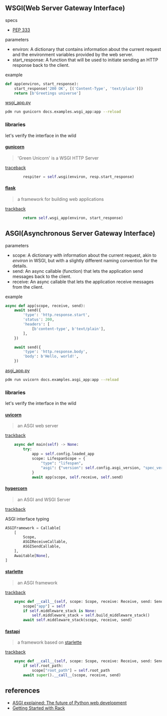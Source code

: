## WSGI(Web Server Gateway Interface)

specs

- [PEP 333](https://peps.python.org/pep-0333)

parameters

- environ: A dictionary that contains information about the current request and the environment variables provided by the web server.
- start_response: A function that will be used to initiate sending an HTTP response back to the client.

example

```py
def app(environ, start_response):
    start_response('200 OK', [('Content-Type', 'text/plain')])
    return [b'Greetings universe']
```

[wsgi_app.py](./examples/wsgi_app.py)

```sh
pdm run gunicorn docs.examples.wsgi_app:app --reload
```

### libraries

let's verify the interface in the wild

#### [gunicorn](https://github.com/benoitc/gunicorn)

> 'Green Unicorn' is a WSGI HTTP Server

[traceback](https://github.com/benoitc/gunicorn/blob/792edf6d9aabcbfb84e76be1d722ac49c32dc027/gunicorn/workers/base_async.py#L108)

```py
        respiter = self.wsgi(environ, resp.start_response)
```

#### [flask]()

> a framework for building web applications

[trackback](https://github.com/benoitc/gunicorn/blob/792edf6d9aabcbfb84e76be1d722ac49c32dc027/gunicorn/workers/base_async.py#L108)

```py
        return self.wsgi_app(environ, start_response)
```

## ASGI(Asynchronous Server Gateway Interface)

parameters

- scope: A dictionary with information about the current request, akin to _environ_ in WSGI, but with a slightly different naming convention for the details.
- send: An async callable (function) that lets the application send messages back to the client.
- receive: An async callable that lets the application receive messages from the client.

example

```py
async def app(scope, receive, send):
    await send({
        'type': 'http.response.start',
        'status': 200,
        'headers': [
            [b'content-type', b'text/plain'],
        ],
    })

    await send({
        'type': 'http.response.body',
        'body': b'Hello, world!',
    })
```

[asgi_app.py](./examples/asgi_app.py)

```sh
pdm run uvicorn docs.examples.asgi_app:app --reload
```

### libraries

let's verify the interface in the wild

#### [uvicorn](https://github.com/encode/uvicorn)

> an ASGI web server

[trackback](https://github.com/encode/uvicorn/blob/1e354230ffc983b0a374757a7bd3efc369b5a217/uvicorn/lifespan/on.py#L79-L86)

```py
    async def main(self) -> None:
        try:
            app = self.config.loaded_app
            scope: LifespanScope = {
                "type": "lifespan",
                "asgi": {"version": self.config.asgi_version, "spec_version": "2.0"},
            }
            await app(scope, self.receive, self.send)
```

#### [hypercorn](https://github.com/pgjones/hypercorn)

> an ASGI and WSGI Server

[trackback](https://github.com/pgjones/hypercorn/blob/8ae17ca68204d9718389fb3649ca0ed6ba851906/src/hypercorn/typing.py#L205-L212)

ASGI interface typing

```py
ASGIFramework = Callable[
    [
        Scope,
        ASGIReceiveCallable,
        ASGISendCallable,
    ],
    Awaitable[None],
]
```

#### [starlette](https://github.com/encode/starlette)

> an ASGI framework

[trackback](https://github.com/encode/starlette/blob/fc480890fe1f1e421746de303c6f8da1323e5626/starlette/applications.py#L114-L118)

```py
    async def __call__(self, scope: Scope, receive: Receive, send: Send) -> None:
        scope["app"] = self
        if self.middleware_stack is None:
            self.middleware_stack = self.build_middleware_stack()
        await self.middleware_stack(scope, receive, send)
```

#### [fastapi](https://github.com/tiangolo/fastapi)

> a framework based on [starlette](https://github.com/encode/starlette)

[trackback](https://github.com/tiangolo/fastapi/blob/f6f39d8714d8d5a7dd1ddc2a78f13ecfbe29d7d3/fastapi/applications.py#L268C15-L271)

```py
    async def __call__(self, scope: Scope, receive: Receive, send: Send) -> None:
        if self.root_path:
            scope["root_path"] = self.root_path
        await super().__call__(scope, receive, send)
```

## references

- [ASGI explained: The future of Python web development](https://www.infoworld.com/article/3658336/asgi-explained-the-future-of-python-web-development.html)
- [Getting Started with Rack](https://gist.github.com/markbates/4240848)
